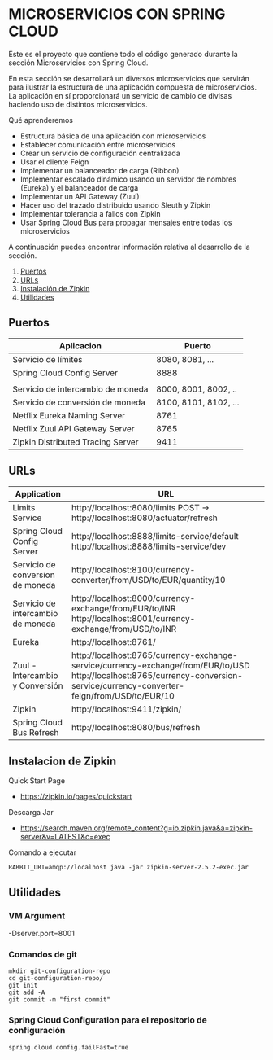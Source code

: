 # MICROSERVICIOS CON SPRING CLOUD
Este es el proyecto que contiene todo el código generado durante la sección Microservicios con Spring Cloud.

En esta sección se desarrollará un diversos microservicios que servirán para ilustrar la estructura de una aplicación compuesta de microservicios. La aplicación en sí proporcionará un servicio de cambio de divisas haciendo uso de distintos microservicios. 

Qué aprenderemos
- Estructura básica de una aplicación con microservicios
- Establecer comunicación entre microservicios
- Crear un servicio de configuración centralizada
- Usar el cliente Feign
- Implementar un balanceador de carga (Ribbon)
- Implementar escalado dinámico usando un servidor de nombres (Eureka) y el balanceador de carga
- Implementar un API Gateway (Zuul)
- Hacer uso del trazado distribuido usando Sleuth y Zipkin
- Implementar tolerancia a fallos con Zipkin
- Usar Spring Cloud Bus para propagar mensajes entre todas los microservicios

A continuación puedes encontrar información relativa al desarrollo de la sección.


1. [Puertos](ports)
2. [URLs](urls)
3. [Instalación de Zipkin](zipkin) 
4. [Utilidades](utilidades)

[id]:ports
## Puertos

|     Aplicacion       |     Puerto          |
| ------------- | ------------- |
| Servicio de límites | 8080, 8081, ... |
| Spring Cloud Config Server | 8888 |
|  |  |
| Servicio de intercambio de moneda | 8000, 8001, 8002, ..  |
| Servicio de conversión de moneda | 8100, 8101, 8102, ... |
| Netflix Eureka Naming Server | 8761 |
| Netflix Zuul API Gateway Server | 8765 |
| Zipkin Distributed Tracing Server | 9411 |

[id]:urls
## URLs

|     Application       |     URL          |
| ------------- | ------------- |
| Limits Service | http://localhost:8080/limits POST -> http://localhost:8080/actuator/refresh|
|Spring Cloud Config Server| http://localhost:8888/limits-service/default http://localhost:8888/limits-service/dev |
|  Servicio de conversion de moneda| http://localhost:8100/currency-converter/from/USD/to/EUR/quantity/10|
| Servicio de intercambio de moneda | http://localhost:8000/currency-exchange/from/EUR/to/INR http://localhost:8001/currency-exchange/from/USD/to/INR|
| Eureka | http://localhost:8761/|
| Zuul - Intercambio y Conversión | http://localhost:8765/currency-exchange-service/currency-exchange/from/EUR/to/USD http://localhost:8765/currency-conversion-service/currency-converter-feign/from/USD/to/EUR/10|
| Zipkin | http://localhost:9411/zipkin/ |
| Spring Cloud Bus Refresh | http://localhost:8080/bus/refresh |

[id]:zipkin
## Instalacion de Zipkin

Quick Start Page
- https://zipkin.io/pages/quickstart

Descarga Jar
- https://search.maven.org/remote_content?g=io.zipkin.java&a=zipkin-server&v=LATEST&c=exec

Comando a ejecutar
```
RABBIT_URI=amqp://localhost java -jar zipkin-server-2.5.2-exec.jar
```

[id]:utilidades
## Utilidades
### VM Argument

-Dserver.port=8001

### Comandos de git

```
mkdir git-configuration-repo
cd git-configuration-repo/
git init
git add -A
git commit -m "first commit"
```

### Spring Cloud Configuration para el repositorio de configuración

```
spring.cloud.config.failFast=true

```
